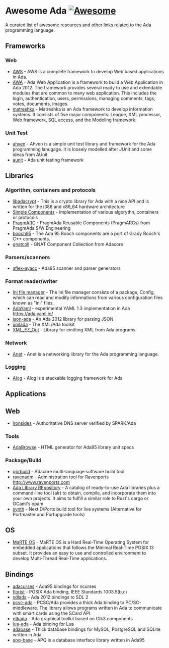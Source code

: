 # Awesome Ada [![Awesome](https://cdn.rawgit.com/sindresorhus/awesome/d7305f38d29fed78fa85652e3a63e154dd8e8829/media/badge.svg)](https://github.com/sindresorhus/awesome)

A curated list of awesome resources and other links related to the Ada programming language.

## Frameworks

### Web
- [AWS](https://github.com/AdaCore/aws) - AWS is a complete framework to develop Web based applications in Ada.
- [AWA](https://github.com/stcarrez/ada-awa) - Ada Web Application is a framework to build a Web Application in Ada 2012. The framework provides several ready to use and extendable modules that are common to many web application. This includes the login, authentication, users, permissions, managing comments, tags, votes, documents, images.
- [matreshka](http://forge.ada-ru.org/matreshka) - Matreshka is an Ada framework to develop information systems.  It consists
of five major components: League, XML processor, Web framework, SQL access,
and the Modeling framework.

### Unit Test
- [ahven](http://ahven.stronglytyped.org/) - Ahven is a simple unit test library and framework for the Ada programming
lanugage.  It is loosely modelled after JUnit and some ideas from AUnit.
- [aunit](http://libre.adacore.com/tools/aunit/) - Ada unit testing framework

## Libraries

### Algorithm, containers and protocols
- [libadacrypt](	https://github.com/cforler/Ada-Crypto-Library) - This is a crypto library for Ada with a nice API and is written for the i386 and x86_64 hardware architecture
- [Simple Components](http://www.dmitry-kazakov.de/ada/components.htm) - Implementation of various algorythn, containers or protocols
- [PragmARC](http://pragmada.x10hosting.com/pragmarc.htm) - PragmAda Reusable Components (PragmARCs) from PragmAda S/W Engineering
- [booch95](https://sourceforge.net/projects/booch95/) - The Ada 95 Booch components are a port of Grady Booch's C++ components.
- [gnatcoll](http://libre.adacore.com/tools/gnat-component-collection) - GNAT Component Collection from Adacore

### Parsers/scanners
- [aflex-ayacc](http://thiberlog.free.fr/) - Ada95 scanner and parser generators

### Format reader/writer
- [Ini file manager](https://sourceforge.net/projects/ini-files) - The Ini file manager consists of a package, Config, which can read and modify informations from various configuration files known as "ini" files.
- [AdaYaml](https://github.com/yaml/AdaYaml) - experimental YAML 1.3 implementation in Ada https://ada.yaml.io/
- [json-ada](https://github.com/onox/json-ada) - An Ada 2012 library for parsing JSON
- [xmlada](https://github.com/AdaCore/xmlada) - The XML/Ada toolkit
- [XML_EZ_Out](http://www.mckae.com/xmlEz.html) - Library for emitting XML from Ada programs

### Network
- [Anet](https://www.codelabs.ch/anet/) - Anet is a networking library for the Ada programming language.

### Logging
- [Alog](https://www.codelabs.ch/alog/) - Alog is a stackable logging framework for Ada


## Applications

## Web
- [ironsides](http://ironsides.martincarlisle.com) - Authoritative DNS server verified by SPARK/Ada

### Tools
- [AdaBrowse](http://home.datacomm.ch/t_wolf/tw/ada95/adabrowse) - HTML generator for Ada95 library unit specs

### Package/Build
- [gprbuild](http://docs.adacore.com/live/wave/gprbuild/html/gprbuild_ug/gprbuild_ug.html) - Adacore multi-language software build tool
- [ravenadm](https://github.com/jrmarino/ravenadm) - Administration tool for Ravenports http://www.ravenports.com
- [Ada LIbrary REpository](https://github.com/alire-project/alire) - A catalog of ready-to-use Ada libraries plus a command-line tool (alr) to obtain, compile, and incorporate them into your own projects. It aims to fulfill a similar role to Rust's cargo or OCaml's opam
- [synth](https://github.com/jrmarino/synth) - Next D/Ports build tool for live systems (Alternative for Portmaster and Portupgrade tools)
## OS
- [MaRTE OS](https://marte.unican.es/) - MaRTE OS is a Hard Real-Time Operating System for embedded applications that follows the Minimal Real-Time POSIX.13 subset. It provides an easy to use and controlled environment to develop Multi-Thread Real-Time applications. 

## Bindings

- [adacurses](http://invisible-island.net/ncurses/ncurses-Ada95.html) - Ada95 bindings for ncurses
- [florist](https://www.cs.fsu.edu/~baker/florist.html) - POSIX Ada binding, IEEE Standards 1003.5(b,c)
- [sdlada](https://github.com/Lucretia/sdlada) - Ada 2012 bindings to SDL 2
- [pcsc-ada](http://www.codelabs.ch/pcscada) - PCSC/Ada provides a thick Ada binding to PC/SC-middleware. The library
allows programs written in Ada to communicate with smart cards using the
SCard API.
- [gtkada](http://libre.adacore.com/libre/tools/gtkada/) - Ada graphical toolkit based on Gtk3 components
- [lua-ada](https://github.com/AdaCore/ada-lua) - Ada binding for Lua
- [adabase](http://jrmarino.github.io/AdaBase/) - Thick database bindings for MySQL, PostgreSQL and SQLite written in Ada.
- [apq-base](http://www.ravenports.com/catalog/bucket_F2/apq-base/standard/) - APQ is a database interface library written in Ada95





